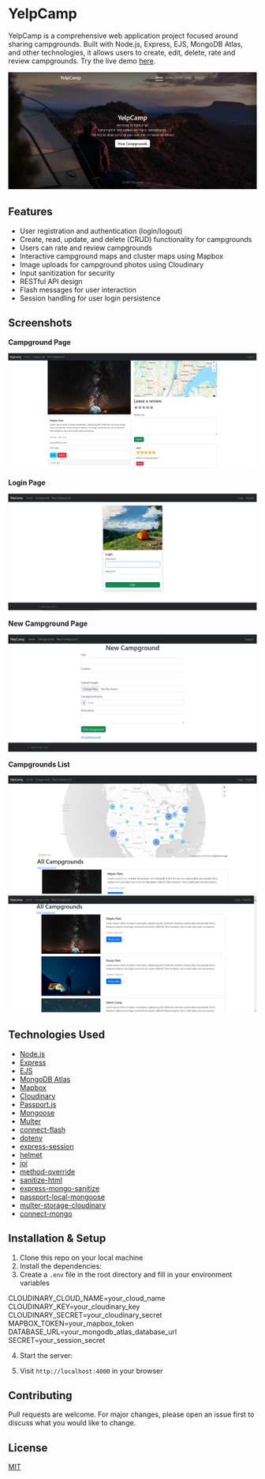 # YelpCamp

YelpCamp is a comprehensive web application project focused around sharing campgrounds. Built with Node.js, Express, EJS, MongoDB Atlas, and other technologies, it allows users to create, edit, delete, rate and review campgrounds. Try the live demo [here](https://yelpcamp-ah2x.onrender.com/).

![Home Page](./images/home.png)

## Features

- User registration and authentication (login/logout)
- Create, read, update, and delete (CRUD) functionality for campgrounds
- Users can rate and review campgrounds
- Interactive campground maps and cluster maps using Mapbox
- Image uploads for campground photos using Cloudinary
- Input sanitization for security
- RESTful API design
- Flash messages for user interaction
- Session handling for user login persistence

## Screenshots

**Campground Page**

![Single Campground](./images/campground.png)

**Login Page**

![Login Page](./images/login.png)

**New Campground Page**

![New Campground](./images/newcampground.png)

**Campgrounds List**

![Campgrounds List 1](./images/campgrounds1.png)
![Campgrounds List 2](./images/campgrounds2.png)

## Technologies Used

- [Node.js](https://nodejs.org/)
- [Express](https://expressjs.com/)
- [EJS](https://ejs.co/)
- [MongoDB Atlas](https://www.mongodb.com/cloud/atlas)
- [Mapbox](https://www.mapbox.com/)
- [Cloudinary](https://cloudinary.com/)
- [Passport.js](http://www.passportjs.org/)
- [Mongoose](https://mongoosejs.com/)
- [Multer](https://github.com/expressjs/multer)
- [connect-flash](https://github.com/jaredhanson/connect-flash)
- [dotenv](https://github.com/motdotla/dotenv)
- [express-session](https://github.com/expressjs/session)
- [helmet](https://helmetjs.github.io/)
- [joi](https://joi.dev/)
- [method-override](https://github.com/expressjs/method-override)
- [sanitize-html](https://github.com/apostrophecms/sanitize-html)
- [express-mongo-sanitize](https://github.com/fiznool/express-mongo-sanitize)
- [passport-local-mongoose](https://github.com/saintedlama/passport-local-mongoose)
- [multer-storage-cloudinary](https://github.com/affanshahid/multer-storage-cloudinary)
- [connect-mongo](https://github.com/jdesboeufs/connect-mongo)

## Installation & Setup

1. Clone this repo on your local machine
2. Install the dependencies: 
3. Create a `.env` file in the root directory and fill in your environment variables

CLOUDINARY_CLOUD_NAME=your_cloud_name
CLOUDINARY_KEY=your_cloudinary_key
CLOUDINARY_SECRET=your_cloudinary_secret
MAPBOX_TOKEN=your_mapbox_token
DATABASE_URL=your_mongodb_atlas_database_url
SECRET=your_session_secret

4. Start the server:

5. Visit `http://localhost:4000` in your browser

## Contributing

Pull requests are welcome. For major changes, please open an issue first to discuss what you would like to change.

## License

[MIT](https://choosealicense.com/licenses/mit/)
